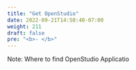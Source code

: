 ```yaml
---
title: "Get OpenStudio"
date: 2022-09-21T14:50:40-07:00
weight: 211
draft: false
pre: "<b>- </b>"
---
```


Note: Where to find OpenStudio Applicatio

